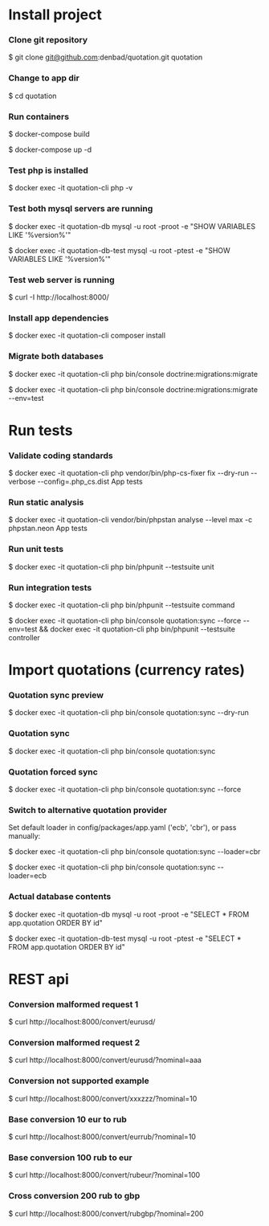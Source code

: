# Install project

### Clone git repository
$ git clone git@github.com:denbad/quotation.git quotation

### Change to app dir
$ cd quotation

### Run containers
$ docker-compose build

$ docker-compose up -d

### Test php is installed
$ docker exec -it quotation-cli php -v

### Test both mysql servers are running
$ docker exec -it quotation-db mysql -u root -proot -e "SHOW VARIABLES LIKE '%version%'" 

$ docker exec -it quotation-db-test mysql -u root -ptest -e "SHOW VARIABLES LIKE '%version%'"

### Test web server is running
$ curl -I http://localhost:8000/

### Install app dependencies
$ docker exec -it quotation-cli composer install

### Migrate both databases  
$ docker exec -it quotation-cli php bin/console doctrine:migrations:migrate

$ docker exec -it quotation-cli php bin/console doctrine:migrations:migrate --env=test

# Run tests

### Validate coding standards
$ docker exec -it quotation-cli php vendor/bin/php-cs-fixer fix --dry-run --verbose --config=.php_cs.dist App tests

### Run static analysis
$ docker exec -it quotation-cli vendor/bin/phpstan analyse --level max -c phpstan.neon App tests

### Run unit tests
$ docker exec -it quotation-cli php bin/phpunit --testsuite unit

### Run integration tests
$ docker exec -it quotation-cli php bin/phpunit --testsuite command

$ docker exec -it quotation-cli php bin/console quotation:sync --force --env=test && docker exec -it quotation-cli php bin/phpunit --testsuite controller

# Import quotations (currency rates)

### Quotation sync preview
$ docker exec -it quotation-cli php bin/console quotation:sync --dry-run

### Quotation sync
$ docker exec -it quotation-cli php bin/console quotation:sync

### Quotation forced sync
$ docker exec -it quotation-cli php bin/console quotation:sync --force

### Switch to alternative quotation provider
Set default loader in config/packages/app.yaml ('ecb', 'cbr'), or pass manually:

$ docker exec -it quotation-cli php bin/console quotation:sync --loader=cbr

$ docker exec -it quotation-cli php bin/console quotation:sync --loader=ecb

### Actual database contents
$ docker exec -it quotation-db mysql -u root -proot -e "SELECT * FROM app.quotation ORDER BY id" 

$ docker exec -it quotation-db-test mysql -u root -ptest -e "SELECT * FROM app.quotation ORDER BY id"

# REST api

### Conversion malformed request 1
$ curl http://localhost:8000/convert/eurusd/

### Conversion malformed request 2
$ curl http://localhost:8000/convert/eurusd/?nominal=aaa

### Conversion not supported example
$ curl http://localhost:8000/convert/xxxzzz/?nominal=10

### Base conversion 10 eur to rub
$ curl http://localhost:8000/convert/eurrub/?nominal=10

### Base conversion 100 rub to eur
$ curl http://localhost:8000/convert/rubeur/?nominal=100

### Cross conversion 200 rub to gbp
$ curl http://localhost:8000/convert/rubgbp/?nominal=200


